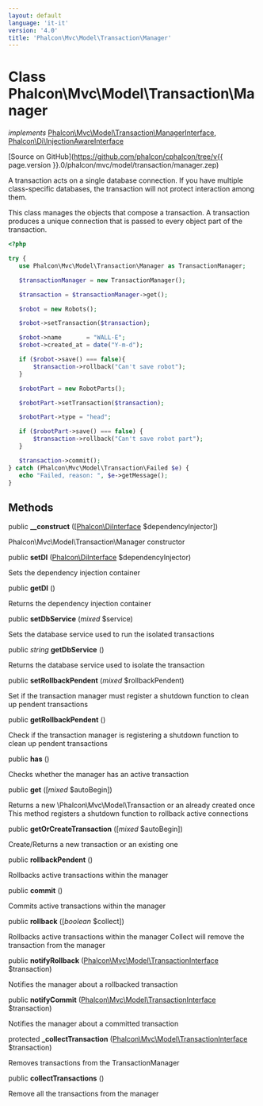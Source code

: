 ```yaml
---
layout: default
language: 'it-it'
version: '4.0'
title: 'Phalcon\Mvc\Model\Transaction\Manager'
---
```

# Class **Phalcon\Mvc\Model\Transaction\Manager**

*implements* [Phalcon\Mvc\Model\Transaction\ManagerInterface](Phalcon_Mvc_Model_Transaction_ManagerInterface), [Phalcon\Di\InjectionAwareInterface](Phalcon_Di_InjectionAwareInterface)

[Source on GitHub](https://github.com/phalcon/cphalcon/tree/v{{ page.version }}.0/phalcon/mvc/model/transaction/manager.zep)

A transaction acts on a single database connection. If you have multiple class-specific databases, the transaction will not protect interaction among them.

This class manages the objects that compose a transaction. A transaction produces a unique connection that is passed to every object part of the transaction.

```php
<?php

try {
   use Phalcon\Mvc\Model\Transaction\Manager as TransactionManager;

   $transactionManager = new TransactionManager();

   $transaction = $transactionManager->get();

   $robot = new Robots();

   $robot->setTransaction($transaction);

   $robot->name       = "WALL·E";
   $robot->created_at = date("Y-m-d");

   if ($robot->save() === false){
       $transaction->rollback("Can't save robot");
   }

   $robotPart = new RobotParts();

   $robotPart->setTransaction($transaction);

   $robotPart->type = "head";

   if ($robotPart->save() === false) {
       $transaction->rollback("Can't save robot part");
   }

   $transaction->commit();
} catch (Phalcon\Mvc\Model\Transaction\Failed $e) {
   echo "Failed, reason: ", $e->getMessage();
}

```

## Methods

public **__construct** ([[Phalcon\DiInterface](Phalcon_DiInterface) $dependencyInjector])

Phalcon\Mvc\Model\Transaction\Manager constructor

public **setDI** ([Phalcon\DiInterface](Phalcon_DiInterface) $dependencyInjector)

Sets the dependency injection container

public **getDI** ()

Returns the dependency injection container

public **setDbService** (*mixed* $service)

Sets the database service used to run the isolated transactions

public *string* **getDbService** ()

Returns the database service used to isolate the transaction

public **setRollbackPendent** (*mixed* $rollbackPendent)

Set if the transaction manager must register a shutdown function to clean up pendent transactions

public **getRollbackPendent** ()

Check if the transaction manager is registering a shutdown function to clean up pendent transactions

public **has** ()

Checks whether the manager has an active transaction

public **get** ([*mixed* $autoBegin])

Returns a new \Phalcon\Mvc\Model\Transaction or an already created once This method registers a shutdown function to rollback active connections

public **getOrCreateTransaction** ([*mixed* $autoBegin])

Create/Returns a new transaction or an existing one

public **rollbackPendent** ()

Rollbacks active transactions within the manager

public **commit** ()

Commits active transactions within the manager

public **rollback** ([*boolean* $collect])

Rollbacks active transactions within the manager Collect will remove the transaction from the manager

public **notifyRollback** ([Phalcon\Mvc\Model\TransactionInterface](Phalcon_Mvc_Model_TransactionInterface) $transaction)

Notifies the manager about a rollbacked transaction

public **notifyCommit** ([Phalcon\Mvc\Model\TransactionInterface](Phalcon_Mvc_Model_TransactionInterface) $transaction)

Notifies the manager about a committed transaction

protected **_collectTransaction** ([Phalcon\Mvc\Model\TransactionInterface](Phalcon_Mvc_Model_TransactionInterface) $transaction)

Removes transactions from the TransactionManager

public **collectTransactions** ()

Remove all the transactions from the manager